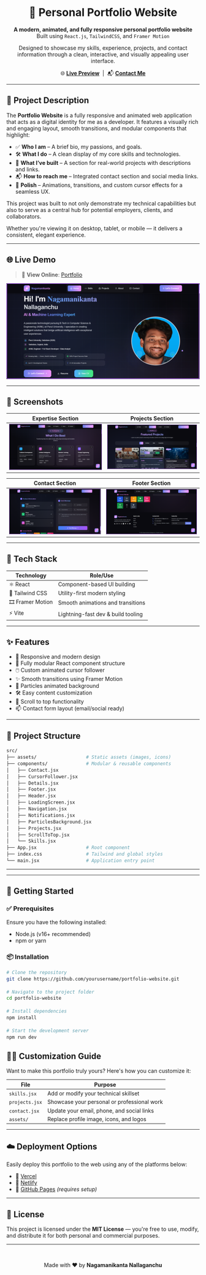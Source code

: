 <h1 align="center">🚀 Personal Portfolio Website</h1>

<p align="center">
  <strong>A modern, animated, and fully responsive personal portfolio website</strong><br />
  Built using <code>React.js</code>, <code>TailwindCSS</code>, and <code>Framer Motion</code>
</p>

<p align="center">
  Designed to showcase my skills, experience, projects, and contact information through a clean, interactive, and visually appealing user interface.
</p>

<p align="center">
  🌐 <a href="https://nagamanikanta.vercel.app/" target="_blank"><strong>Live Preview</strong></a> &nbsp;|&nbsp;
  📬 <a href="mailto:nagamanikanta1210@gmail.com"><strong>Contact Me</strong></a>
</p>

---

## 🧾 Project Description

The **Portfolio Website** is a fully responsive and animated web application that acts as a digital identity for me as a developer. It features a visually rich and engaging layout, smooth transitions, and modular components that highlight:

- ✅ **Who I am** – A brief bio, my passions, and goals.
- 🛠️ **What I do** – A clean display of my core skills and technologies.
- 💼 **What I’ve built** – A section for real-world projects with descriptions and links.
- 📬 **How to reach me** – Integrated contact section and social media links.
- 🎯 **Polish** – Animations, transitions, and custom cursor effects for a seamless UX.

This project was built to not only demonstrate my technical capabilities but also to serve as a central hub for potential employers, clients, and collaborators.

Whether you're viewing it on desktop, tablet, or mobile — it delivers a consistent, elegant experience.

---


## 🌐 Live Demo

> 🚀 **View Online**: [Portfolio](https://nagamanikanta.vercel.app/)

<p align="center">
  <img src="./screenshots/home.png" width="800" alt="Portfolio Preview" />
</p>

---

## 📸 Screenshots

| Expertise Section | Projects Section |
|------------------|-----------------|
| ![](./screenshots/expertise.png) | ![](./screenshots/project.png) |

| Contact Section | Footer Section |
|------------------|-----------------|
| ![](./screenshots/contact.png) | ![](./screenshots/footer.png) |

---

## 🧰 Tech Stack

| Technology       | Role/Use                           |
|------------------|-------------------------------------|
| ⚛️ React         | Component-based UI building         |
| 💨 Tailwind CSS   | Utility-first modern styling        |
| 🎞️ Framer Motion | Smooth animations and transitions   |
| ⚡ Vite           | Lightning-fast dev & build tooling  |

---
## ✨ Features

- 🎨 Responsive and modern design
- 🎯 Fully modular React component structure
- 🖱️ Custom animated cursor follower
- ✨ Smooth transitions using Framer Motion
- 🌌 Particles animated background
- 🛠️ Easy content customization
- 🧩 Scroll to top functionality
- 📫 Contact form layout (email/social ready)

---

## 📁 Project Structure

```bash
src/
├── assets/                  # Static assets (images, icons)
├── components/              # Modular & reusable components
│   ├── Contact.jsx
│   ├── CursorFollower.jsx
│   ├── Details.jsx
│   ├── Footer.jsx
│   ├── Header.jsx
│   ├── LoadingScreen.jsx
│   ├── Navigation.jsx
│   ├── Notifications.jsx
│   ├── ParticlesBackground.jsx
│   ├── Projects.jsx
│   ├── ScrollToTop.jsx
│   └── Skills.jsx
├── App.jsx                  # Root component
├── index.css                # Tailwind and global styles
└── main.jsx                 # Application entry point

```
---


---

## 🚀 Getting Started

### ✅ Prerequisites

Ensure you have the following installed:

- Node.js (v16+ recommended)
- npm or yarn

### 📦 Installation

```bash
# Clone the repository
git clone https://github.com/yourusername/portfolio-website.git

# Navigate to the project folder
cd portfolio-website

# Install dependencies
npm install

# Start the development server
npm run dev

```

## 🧑‍💻 Customization Guide

Want to make this portfolio truly yours? Here's how you can customize it:

| File               | Purpose                                      |
|--------------------|----------------------------------------------|
| `skills.jsx`       | Add or modify your technical skillset        |
| `projects.jsx`     | Showcase your personal or professional work  |
| `contact.jsx`      | Update your email, phone, and social links   |
| `assets/`          | Replace profile image, icons, and logos      |

---

## ☁️ Deployment Options

Easily deploy this portfolio to the web using any of the platforms below:

- 🔗 [Vercel](https://vercel.com/)
- 🔗 [Netlify](https://www.netlify.com/)
- 🔗 [GitHub Pages](https://pages.github.com/) *(requires setup)*

---

## 📄 License

This project is licensed under the **MIT License** — you're free to use, modify, and distribute it for both personal and commercial purposes.

---

<br />

<p align="center">
  Made with ❤️ by <strong>Nagamanikanta Nallaganchu</strong>
</p>

